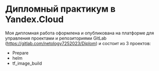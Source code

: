 # Дипломный практикум в Yandex.Cloud

Моя дипломная работа оформлена и опубликована на платформе для управления проектами и репозиториями GitLab (https://gitlab.com/netology7252023/Diplom) и состоит из 3 проектов:
 * Prepare
 * helm
 * tf_image_build
